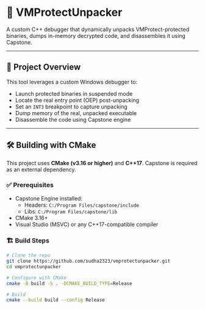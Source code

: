 # 🧩 VMProtectUnpacker

A custom C++ debugger that dynamically unpacks VMProtect-protected binaries, dumps in-memory decrypted code, and disassembles it using Capstone.

---

## 📁 Project Overview

This tool leverages a custom Windows debugger to:

- Launch protected binaries in suspended mode  
- Locate the real entry point (OEP) post-unpacking  
- Set an `INT3` breakpoint to capture unpacking  
- Dump memory of the real, unpacked executable  
- Disassemble the code using Capstone engine  

---

## 🛠️ Building with CMake

This project uses **CMake (v3.16 or higher)** and **C++17**. Capstone is required as an external dependency.

### ✅ Prerequisites

- Capstone Engine installed:
  - Headers: `C:/Program Files/capstone/include`  
  - Libs: `C:/Program Files/capstone/lib`
- CMake 3.16+
- Visual Studio (MSVC) or any C++17-compatible compiler

### 🏗️ Build Steps

```bash
# Clone the repo
git clone https://github.com/sudha2323/vmprotectunpacker.git
cd vmprotectunpacker

# Configure with CMake
cmake -B build -S . -DCMAKE_BUILD_TYPE=Release

# Build
cmake --build build --config Release
